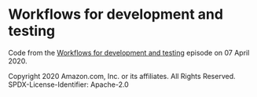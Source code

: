 # Workflows for development and testing

Code from the [Workflows for development and testing][workflows] episode on 07 April 2020.

[workflows]: https://www.youtube.com/watch?v=X79vSGi3qGU

Copyright 2020 Amazon.com, Inc. or its affiliates. All Rights Reserved.
SPDX-License-Identifier: Apache-2.0
